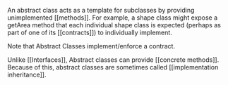 An abstract class acts as a template for subclasses by providing unimplemented [[methods]]. For example, a shape class might expose a getArea method that each individual shape class is expected (perhaps as part of one of its [[contracts]]) to individually implement.

Note that Abstract Classes implement/enforce a contract.

Unlike [[Interfaces]], Abstract classes can provide [[concrete methods]].  Because of this, abstract classes are sometimes called [[implementation inheritance]].